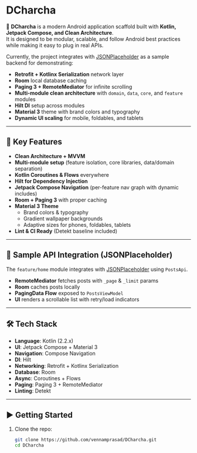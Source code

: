 # DCharcha

🚀 **DCharcha** is a modern Android application scaffold built with **Kotlin, Jetpack Compose, and Clean Architecture**.  
It is designed to be modular, scalable, and follow Android best practices while making it easy to plug in real APIs.  

Currently, the project integrates with [JSONPlaceholder](https://jsonplaceholder.typicode.com/) as a sample backend for demonstrating:
- **Retrofit + Kotlinx Serialization** network layer
- **Room** local database caching
- **Paging 3 + RemoteMediator** for infinite scrolling
- **Multi-module clean architecture** with `domain`, `data`, `core`, and `feature` modules
- **Hilt DI** setup across modules
- **Material 3** theme with brand colors and typography
- **Dynamic UI scaling** for mobile, foldables, and tablets

---

## 🔑 Key Features

- **Clean Architecture + MVVM**
- **Multi-module setup** (feature isolation, core libraries, data/domain separation)
- **Kotlin Coroutines & Flows** everywhere
- **Hilt for Dependency Injection**
- **Jetpack Compose Navigation** (per-feature nav graph with dynamic includes)
- **Room + Paging 3** with proper caching
- **Material 3 Theme**
  - Brand colors & typography
  - Gradient wallpaper backgrounds
  - Adaptive sizes for phones, foldables, tablets
- **Lint & CI Ready** (Detekt baseline included)

---

## 📱 Sample API Integration (JSONPlaceholder)

The `feature/home` module integrates with [JSONPlaceholder](https://jsonplaceholder.typicode.com/) using `PostsApi`.

- **RemoteMediator** fetches posts with `_page` & `_limit` params
- **Room** caches posts locally
- **PagingData Flow** exposed to `PostsViewModel`
- **UI** renders a scrollable list with retry/load indicators

---

## 🛠 Tech Stack

- **Language**: Kotlin (2.2.x)
- **UI**: Jetpack Compose + Material 3
- **Navigation**: Compose Navigation
- **DI**: Hilt
- **Networking**: Retrofit + Kotlinx Serialization
- **Database**: Room
- **Async**: Coroutines + Flows
- **Paging**: Paging 3 + RemoteMediator
- **Linting**: Detekt

---

## ▶️ Getting Started

1. Clone the repo:
   ```bash
   git clone https://github.com/vennamprasad/DCharcha.git
   cd DCharcha

